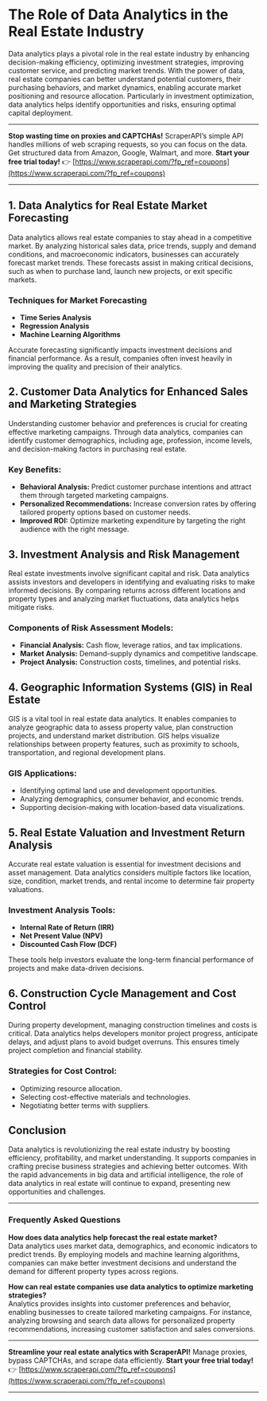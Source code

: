 # The Role of Data Analytics in the Real Estate Industry



Data analytics plays a pivotal role in the real estate industry by enhancing decision-making efficiency, optimizing investment strategies, improving customer service, and predicting market trends. With the power of data, real estate companies can better understand potential customers, their purchasing behaviors, and market dynamics, enabling accurate market positioning and resource allocation. Particularly in investment optimization, data analytics helps identify opportunities and risks, ensuring optimal capital deployment.

---

**Stop wasting time on proxies and CAPTCHAs!** ScraperAPI’s simple API handles millions of web scraping requests, so you can focus on the data. Get structured data from Amazon, Google, Walmart, and more. **Start your free trial today!** 👉 [https://www.scraperapi.com/?fp_ref=coupons](https://www.scraperapi.com/?fp_ref=coupons)

---

## 1. Data Analytics for Real Estate Market Forecasting

Data analytics allows real estate companies to stay ahead in a competitive market. By analyzing historical sales data, price trends, supply and demand conditions, and macroeconomic indicators, businesses can accurately forecast market trends. These forecasts assist in making critical decisions, such as when to purchase land, launch new projects, or exit specific markets.

### Techniques for Market Forecasting
- **Time Series Analysis**
- **Regression Analysis**
- **Machine Learning Algorithms**

Accurate forecasting significantly impacts investment decisions and financial performance. As a result, companies often invest heavily in improving the quality and precision of their analytics.

## 2. Customer Data Analytics for Enhanced Sales and Marketing Strategies

Understanding customer behavior and preferences is crucial for creating effective marketing campaigns. Through data analytics, companies can identify customer demographics, including age, profession, income levels, and decision-making factors in purchasing real estate.

### Key Benefits:
- **Behavioral Analysis:** Predict customer purchase intentions and attract them through targeted marketing campaigns.
- **Personalized Recommendations:** Increase conversion rates by offering tailored property options based on customer needs.
- **Improved ROI:** Optimize marketing expenditure by targeting the right audience with the right message.

## 3. Investment Analysis and Risk Management

Real estate investments involve significant capital and risk. Data analytics assists investors and developers in identifying and evaluating risks to make informed decisions. By comparing returns across different locations and property types and analyzing market fluctuations, data analytics helps mitigate risks.

### Components of Risk Assessment Models:
- **Financial Analysis:** Cash flow, leverage ratios, and tax implications.
- **Market Analysis:** Demand-supply dynamics and competitive landscape.
- **Project Analysis:** Construction costs, timelines, and potential risks.

## 4. Geographic Information Systems (GIS) in Real Estate

GIS is a vital tool in real estate data analytics. It enables companies to analyze geographic data to assess property value, plan construction projects, and understand market distribution. GIS helps visualize relationships between property features, such as proximity to schools, transportation, and regional development plans.

### GIS Applications:
- Identifying optimal land use and development opportunities.
- Analyzing demographics, consumer behavior, and economic trends.
- Supporting decision-making with location-based data visualizations.

## 5. Real Estate Valuation and Investment Return Analysis

Accurate real estate valuation is essential for investment decisions and asset management. Data analytics considers multiple factors like location, size, condition, market trends, and rental income to determine fair property valuations.

### Investment Analysis Tools:
- **Internal Rate of Return (IRR)**
- **Net Present Value (NPV)**
- **Discounted Cash Flow (DCF)**

These tools help investors evaluate the long-term financial performance of projects and make data-driven decisions.

## 6. Construction Cycle Management and Cost Control

During property development, managing construction timelines and costs is critical. Data analytics helps developers monitor project progress, anticipate delays, and adjust plans to avoid budget overruns. This ensures timely project completion and financial stability.

### Strategies for Cost Control:
- Optimizing resource allocation.
- Selecting cost-effective materials and technologies.
- Negotiating better terms with suppliers.

## Conclusion

Data analytics is revolutionizing the real estate industry by boosting efficiency, profitability, and market understanding. It supports companies in crafting precise business strategies and achieving better outcomes. With the rapid advancements in big data and artificial intelligence, the role of data analytics in real estate will continue to expand, presenting new opportunities and challenges.

---

### Frequently Asked Questions

**How does data analytics help forecast the real estate market?**  
Data analytics uses market data, demographics, and economic indicators to predict trends. By employing models and machine learning algorithms, companies can make better investment decisions and understand the demand for different property types across regions.

**How can real estate companies use data analytics to optimize marketing strategies?**  
Analytics provides insights into customer preferences and behavior, enabling businesses to create tailored marketing campaigns. For instance, analyzing browsing and search data allows for personalized property recommendations, increasing customer satisfaction and sales conversions.

---

**Streamline your real estate analytics with ScraperAPI!** Manage proxies, bypass CAPTCHAs, and scrape data efficiently. **Start your free trial today!** 👉 [https://www.scraperapi.com/?fp_ref=coupons](https://www.scraperapi.com/?fp_ref=coupons)

---
